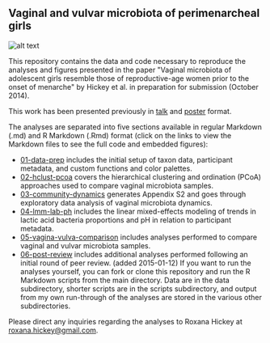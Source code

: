 ## Vaginal and vulvar microbiota of perimenarcheal girls

![alt text](https://roxanahickey.files.wordpress.com/2014/10/silhouettes-lifetime-yellow2.png)

This repository contains the data and code necessary to reproduce the analyses and figures presented in the paper "Vaginal microbiota of adolescent girls resemble those of reproductive-age women prior to the onset of menarche" by Hickey et al. in preparation for submission (October 2014).

This work has been presented previously in [talk](http://www.slideshare.net/roxana_hickey/hickeyuometa2014talk) and [poster](http://www.slideshare.net/roxana_hickey/hickey-isme15-poster) format.

The analyses are separated into five sections available in regular Markdown (.md) and R Markdown (.Rmd) format (click on the links to view the Markdown files to see the full code and embedded figures):
* [01-data-prep](https://github.com/roxanahickey/adolescent/blob/master/01-data-prep.md) includes the initial setup of taxon data, participant metadata, and custom functions and color palettes.
* [02-hclust-pcoa](https://github.com/roxanahickey/adolescent/blob/master/02-hclust-pcoa.md) covers the hierarchical clustering and ordination (PCoA) approaches used to compare vaginal microbiota samples.
* [03-community-dynamics](https://github.com/roxanahickey/adolescent/blob/master/03-community-dynamics.md) generates Appendix S2 and goes through exploratory data analysis of vaginal microbiota dynamics.
* [04-lmm-lab-ph](https://github.com/roxanahickey/adolescent/blob/master/04-lmm-lab-ph.md) includes the linear mixed-effects modeling of trends in lactic acid bacteria proportions and pH in relation to participant metadata.
* [05-vagina-vulva-comparison](https://github.com/roxanahickey/adolescent/blob/master/05-vagina-vulva-comparison.md) includes analyses performed to compare vaginal and vulvar microbiota samples.
* [06-post-review](https://github.com/roxanahickey/adolescent/blob/master/06-post-review.md) includes additional analyses performed following an initial round of peer review. (added 2015-01-12)
If you want to run the analyses yourself, you can fork or clone this repository and run the R Markdown scripts from the main directory. Data are in the data subdirectory, shorter scripts are in the scripts subdirectory, and output from my own run-through of the analyses are stored in the various other subdirectories.

Please direct any inquiries regarding the analyses to Roxana Hickey at <roxana.hickey@gmail.com>.
